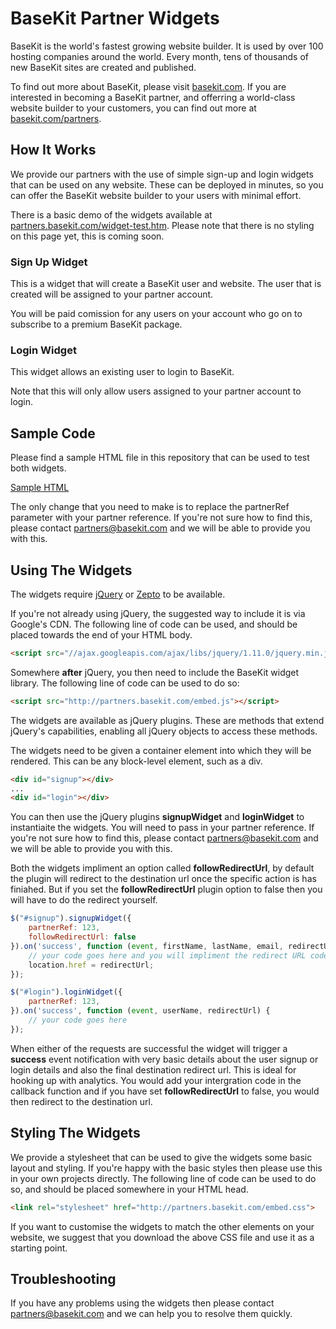 # BaseKit Partner Widgets

BaseKit is the world's fastest growing website builder. It is used by over 100 hosting companies around the world. Every month, tens of thousands of new BaseKit sites are created and published.

To find out more about BaseKit, please visit [basekit.com](http://basekit.com). If you are interested in becoming a BaseKit partner, and offerring a world-class website builder to your customers, you can find out more at [basekit.com/partners](http://basekit.com/partners).

## How It Works

We provide our partners with the use of simple sign-up and login widgets that can be used on any website. These can be deployed in minutes, so you can offer the BaseKit website builder to your users with minimal effort.

There is a basic demo of the widgets available at [partners.basekit.com/widget-test.htm](http://partners.basekit.com/widget-test.htm). Please note that there is no styling on this page yet, this is coming soon.

### Sign Up Widget

This is a widget that will create a BaseKit user and website. The user that is created will be assigned to your partner account.

You will be paid comission for any users on your account who go on to subscribe to a premium BaseKit package.

### Login Widget

This widget allows an existing user to login to BaseKit.

Note that this will only allow users assigned to your partner account to login.

## Sample Code

Please find a sample HTML file in this repository that can be used to test both widgets.

[Sample HTML](sample.htm)

The only change that you need to make is to replace the partnerRef parameter with your partner reference. If you're not sure how to find this, please contact [partners@basekit.com](mailto:partners@basekit.com) and we will be able to provide you with this.

## Using The Widgets

The widgets require [jQuery](http://jquery.com/) or [Zepto](http://zeptojs.com/) to be available.

If you're not already using jQuery, the suggested way to include it is via Google's CDN. The following line of code can be used, and should be placed towards the end of your HTML body.

```html
<script src="//ajax.googleapis.com/ajax/libs/jquery/1.11.0/jquery.min.js"></script>
```

Somewhere **after** jQuery, you then need to include the BaseKit widget library. The following line of code can be used to do so:

```html
<script src="http://partners.basekit.com/embed.js"></script>
```

The widgets are available as jQuery plugins. These are methods that extend jQuery's capabilities, enabling all jQuery objects to access these methods.

The widgets need to be given a container element into which they will be rendered. This can be any block-level element, such as a div.

```html
<div id="signup"></div>
...
<div id="login"></div>
```

You can then use the jQuery plugins **signupWidget** and **loginWidget** to instantiaite the widgets. You will need to pass in your partner reference. If you're not sure how to find this, please contact [partners@basekit.com](mailto:partners@basekit.com) and we will be able to provide you with this.

Both the widgets impliment an option called **followRedirectUrl**, by default the plugin will redirect to the destination url once the specific action is has finiahed. But if you set the **followRedirectUrl** plugin option to false then you will have to do the redirect yourself.

```javascript
$("#signup").signupWidget({
    partnerRef: 123,
    followRedirectUrl: false
}).on('success', function (event, firstName, lastName, email, redirectUrl) {
    // your code goes here and you will impliment the redirect URL code as below
    location.href = redirectUrl;
});

$("#login").loginWidget({
    partnerRef: 123,
}).on('success', function (event, userName, redirectUrl) {
    // your code goes here
});
```

When either of the requests are successful the widget will trigger a **success** event notification with very basic details about the user signup or login details and also the final destination redirect url. This is ideal for hooking up with analytics. You would add your intergration code in the callback function and if you have set **followRedirectUrl** to false, you would then redirect to the destination url.

## Styling The Widgets

We provide a stylesheet that can be used to give the widgets some basic layout and styling. If you're happy with the basic styles then please use this in your own projects directly. The following line of code can be used to do so, and should be placed somewhere in your HTML head.

```html
<link rel="stylesheet" href="http://partners.basekit.com/embed.css">
```

If you want to customise the widgets to match the other elements on your website, we suggest that you download the above CSS file and use it as a starting point.

## Troubleshooting

If you have any problems using the widgets then please contact [partners@basekit.com](mailto:partners@basekit.com) and we can help you to resolve them quickly.
